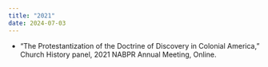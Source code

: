 ```yaml
---
title: "2021"
date: 2024-07-03
---
```

- “The Protestantization of the Doctrine of Discovery in Colonial America,” Church History panel, 2021 NABPR Annual Meeting, Online.
